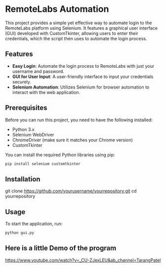 # RemoteLabs Automation

This project provides a simple yet effective way to automate login to the RemoteLabs platform using Selenium. It features a graphical user interface (GUI) developed with CustomTkinter, allowing users to enter their credentials, which the script then uses to automate the login process.

## Features

- **Easy Login**: Automate the login process to RemoteLabs with just your username and password.
- **GUI for User Input**: A user-friendly interface to input your credentials securely.
- **Selenium Automation**: Utilizes Selenium for browser automation to interact with the web application.

## Prerequisites

Before you can run this project, you need to have the following installed:
- Python 3.x
- Selenium WebDriver
- ChromeDriver (make sure it matches your Chrome version)
- CustomTkinter

You can install the required Python libraries using pip:

```bash
pip install selenium customtkinter
```

## Installation
git clone https://github.com/yourusername/yourrepository.git
cd yourrepository

## Usage
To start the application, run:

```bash
python gui.py
```


## Here is a little Demo of the program
https://www.youtube.com/watch?v=_CU-ZJexLEU&ab_channel=TarangPatel

